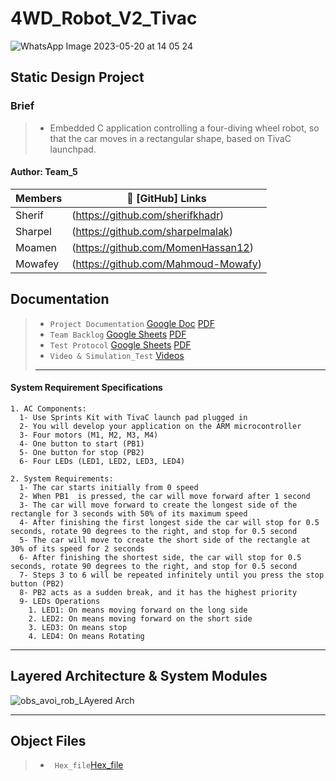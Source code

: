 # 4WD_Robot_V2_Tivac
![WhatsApp Image 2023-05-20 at 14 05 24](https://github.com/sherifkhadr/SPRINTS_Obstacle_Car_Avoidance/assets/60091384/95f43bdf-e554-47d3-b05d-6b227aefff78)


## Static Design Project
### Brief
> - Embedded C application controlling a four-diving wheel robot, so that the car moves in a rectangular shape, based on TivaC launchpad.

#### Author: Team_5 

|     Members    |        🔗 [GitHub] Links               |
|----------------| --------------------------------------- |
|     Sherif     | (https://github.com/sherifkhadr)        |
|     Sharpel    | (https://github.com/sharpelmalak)       |
|     Moamen     | (https://github.com/MomenHassan12)      |
|     Mowafey    | (https://github.com/Mahmoud-Mowafy)     |

## Documentation
> - `Project Documentation`
        [Google Doc](https://docs.google.com/document/d/1IRe-8jyH7wxBTIzXYDLSMfOx0oQpCD-H/edit#heading=h.jicq1xxnfydk)
        [PDF]()
> - `Team Backlog` 
        [Google Sheets](https://docs.google.com/spreadsheets/d/1KqM43krTIfqdNmvoGyEEz4QNa8kiRKZ9E0DTX5FQSQ4/edit#gid=0) 
        [PDF](https://drive.google.com/drive/folders/1CXbXtSQmKKQIm5jPsotvxY5uF6XswF_j)
> - `Test Protocol` 
      [Google Sheets]() 
      [PDF]()
> - `Video & Simulation_Test` 
      [Videos]() 
> - ---





#### System Requirement Specifications
    1. AC Components:
      1- Use Sprints Kit with TivaC launch pad plugged in
      2- You will develop your application on the ARM microcontroller
      3- Four motors (M1, M2, M3, M4)
      4- One button to start (PB1)
      5- One button for stop (PB2)
      6- Four LEDs (LED1, LED2, LED3, LED4)
    
    2. System Requirements:
      1- The car starts initially from 0 speed
      2- When PB1  is pressed, the car will move forward after 1 second
      3- The car will move forward to create the longest side of the rectangle for 3 seconds with 50% of its maximum speed
      4- After finishing the first longest side the car will stop for 0.5 seconds, rotate 90 degrees to the right, and stop for 0.5 second
      5- The car will move to create the short side of the rectangle at 30% of its speed for 2 seconds
      6- After finishing the shortest side, the car will stop for 0.5 seconds, rotate 90 degrees to the right, and stop for 0.5 second
      7- Steps 3 to 6 will be repeated infinitely until you press the stop button (PB2)
      8- PB2 acts as a sudden break, and it has the highest priority
      9- LEDs Operations
        1. LED1: On means moving forward on the long side
        2. LED2: On means moving forward on the short side
        3. LED3: On means stop
        4. LED4: On means Rotating


-----------------------------------------------------------------------------------------------------------------------------------------------------------------------------------------------------------
## Layered Architecture & System Modules
![obs_avoi_rob_LAyered Arch](https://github.com/sherifkhadr/4WD_Robot_V2_Tivac/assets/60091384/7e4f470c-2fcb-4a9b-86de-d570dd4a5b8a)


-----------------------------------------------------------------------------------------------------------------------------------------------------------------------------------------------------------
## Object Files
> - ` Hex_file`[Hex_file]()



